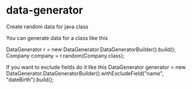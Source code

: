# data-generator
Create random data for java class

You can generate data for a class like this

DataGenerator r = new DataGenerator.DataGeneratorBuilder().build();<br>
Company company = r.random(Company.class);

If you want to exclude fields do it like this
DataGenerator generator = new DataGenerator.DataGeneratorBuilder().withExcludeField("name", "dateBirth").build();
